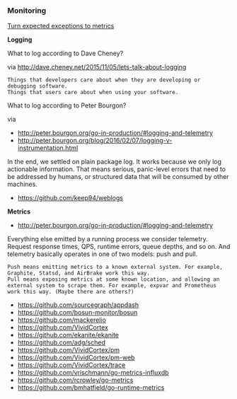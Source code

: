 ### Monitoring

[Turn expected exceptions to metrics](http://yellerapp.com/posts/2015-06-01-getting-to-exception-zero.html)

**Logging**

What to log according to Dave Cheney?

via http://dave.cheney.net/2015/11/05/lets-talk-about-logging

    Things that developers care about when they are developing or debugging software.
    Things that users care about when using your software.
 
What to log according to Peter Bourgon?

via 

- http://peter.bourgon.org/go-in-production/#logging-and-telemetry
- http://peter.bourgon.org/blog/2016/02/07/logging-v-instrumentation.html

In the end, we settled on plain package log. It works because we only log actionable information. That means serious, panic-level errors that need to be addressed by humans, or structured data that will be consumed by other machines. 

- https://github.com/keep94/weblogs

**Metrics**

- http://peter.bourgon.org/go-in-production/#logging-and-telemetry

Everything else emitted by a running process we consider telemetry. Request response times, QPS, runtime errors, queue depths, and so on. And telemetry basically operates in one of two models: push and pull.

    Push means emitting metrics to a known external system. For example, Graphite, Statsd, and AirBrake work this way.
    Pull means exposing metrics at some known location, and allowing an external system to scrape them. For example, expvar and Prometheus work this way. (Maybe there are others?)
 
- https://github.com/sourcegraph/appdash
- https://github.com/bosun-monitor/bosun
- https://github.com/mackerelio
- https://github.com/VividCortex
- https://github.com/ekanite/ekanite
- https://github.com/adg/sched
- https://github.com/VividCortex/pm
- https://github.com/VividCortex/pm-web
- https://github.com/VividCortex/trace
- https://github.com/vrischmann/go-metrics-influxdb
- https://github.com/rcrowley/go-metrics
- https://github.com/bmhatfield/go-runtime-metrics
